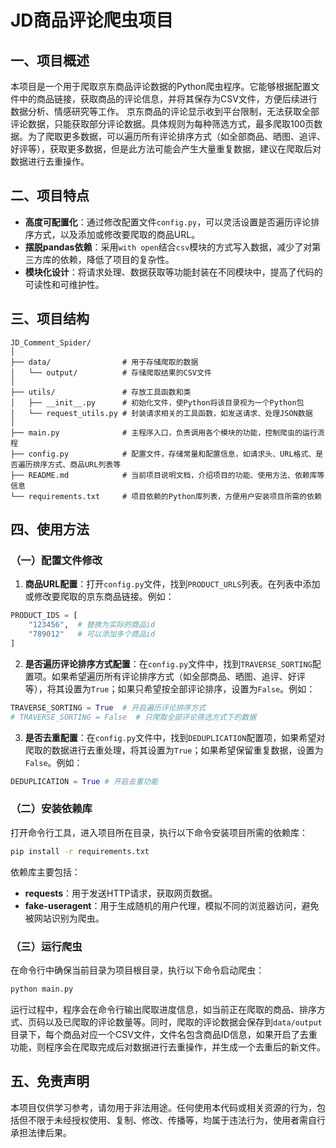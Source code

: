 # JD商品评论爬虫项目
## 一、项目概述
本项目是一个用于爬取京东商品评论数据的Python爬虫程序。它能够根据配置文件中的商品链接，获取商品的评论信息，并将其保存为CSV文件，方便后续进行数据分析、情感研究等工作。
京东商品的评论显示收到平台限制，无法获取全部评论数据，只能获取部分评论数据。具体规则为每种筛选方式，最多爬取100页数据。为了爬取更多数据，可以遍历所有评论排序方式（如全部商品、晒图、追评、好评等），获取更多数据，但是此方法可能会产生大量重复数据，建议在爬取后对数据进行去重操作。

## 二、项目特点
- **高度可配置化**：通过修改配置文件`config.py`，可以灵活设置是否遍历评论排序方式，以及添加或修改要爬取的商品URL。
- **摆脱pandas依赖**：采用`with open`结合`csv`模块的方式写入数据，减少了对第三方库的依赖，降低了项目的复杂性。
- **模块化设计**：将请求处理、数据获取等功能封装在不同模块中，提高了代码的可读性和可维护性。

## 三、项目结构
```
JD_Comment_Spider/
│
├── data/                # 用于存储爬取的数据
│   └── output/          # 存储爬取结果的CSV文件
│
├── utils/               # 存放工具函数和类
│   ├── __init__.py      # 初始化文件，使Python将该目录视为一个Python包
│   └── request_utils.py # 封装请求相关的工具函数，如发送请求、处理JSON数据
│
├── main.py              # 主程序入口，负责调用各个模块的功能，控制爬虫的运行流程
├── config.py            # 配置文件，存储常量和配置信息，如请求头、URL格式、是否遍历排序方式、商品URL列表等
├── README.md            # 当前项目说明文档，介绍项目的功能、使用方法、依赖库等信息
└── requirements.txt     # 项目依赖的Python库列表，方便用户安装项目所需的依赖
```

## 四、使用方法
### （一）配置文件修改
1. **商品URL配置**：打开`config.py`文件，找到`PRODUCT_URLS`列表。在列表中添加或修改要爬取的京东商品链接。例如：
```python
PRODUCT_IDS = [
    "123456",  # 替换为实际的商品id
    "789012"   # 可以添加多个商品id
]
```
2. **是否遍历评论排序方式配置**：在`config.py`文件中，找到`TRAVERSE_SORTING`配置项。如果希望遍历所有评论排序方式（如全部商品、晒图、追评、好评等），将其设置为`True`；如果只希望按全部评论排序，设置为`False`。例如：
```python
TRAVERSE_SORTING = True  # 开启遍历评论排序方式
# TRAVERSE_SORTING = False  # 只爬取全部评论筛选方式下的数据
```

3. **是否去重配置**：在`config.py`文件中，找到`DEDUPLICATION`配置项，如果希望对爬取的数据进行去重处理，将其设置为`True`；如果希望保留重复数据，设置为`False`。例如：
```python
DEDUPLICATION = True # 开启去重功能
```

### （二）安装依赖库
打开命令行工具，进入项目所在目录，执行以下命令安装项目所需的依赖库：
```bash
pip install -r requirements.txt
```
依赖库主要包括：
- **requests**：用于发送HTTP请求，获取网页数据。
- **fake-useragent**：用于生成随机的用户代理，模拟不同的浏览器访问，避免被网站识别为爬虫。

### （三）运行爬虫
在命令行中确保当前目录为项目根目录，执行以下命令启动爬虫：
```bash
python main.py
```
运行过程中，程序会在命令行输出爬取进度信息，如当前正在爬取的商品、排序方式、页码以及已爬取的评论数量等。同时，爬取的评论数据会保存到`data/output`目录下，每个商品对应一个CSV文件，文件名包含商品ID信息，如果开启了去重功能，则程序会在爬取完成后对数据进行去重操作，并生成一个去重后的新文件。

## 五、免责声明
本项目仅供学习参考，请勿用于非法用途。任何使用本代码或相关资源的行为，包括但不限于未经授权使用、复制、修改、传播等，均属于违法行为，使用者需自行承担法律后果。